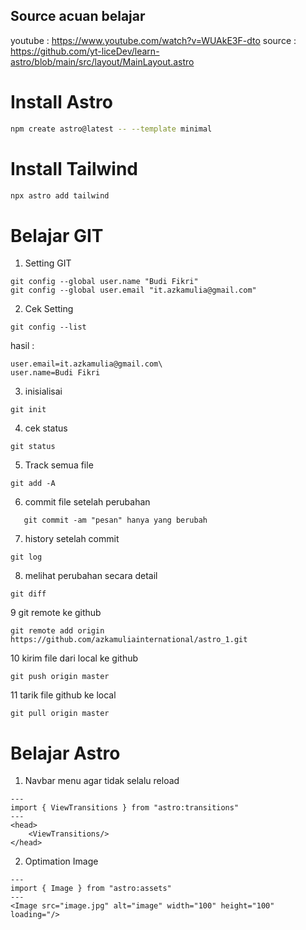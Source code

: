 ## Source acuan belajar
youtube : https://www.youtube.com/watch?v=WUAkE3F-dto
source :  https://github.com/yt-liceDev/learn-astro/blob/main/src/layout/MainLayout.astro

# Install Astro

```sh
npm create astro@latest -- --template minimal
```
# Install Tailwind

```sh
npx astro add tailwind
```


# Belajar GIT
1. Setting GIT
```
git config --global user.name "Budi Fikri"
git config --global user.email "it.azkamulia@gmail.com"
```
2. Cek Setting
```
git config --list
```

hasil :
```
user.email=it.azkamulia@gmail.com\
user.name=Budi Fikri
```
3. inisialisai 
```
git init
```
4. cek status
```
git status
```
5. Track semua file
```
git add -A 
```
6. commit file setelah perubahan
```
   git commit -am "pesan" hanya yang berubah
```
7. history setelah commit
```
git log 
```
8. melihat perubahan secara detail
```
git diff
```

9 git remote ke github
```
git remote add origin https://github.com/azkamuliainternational/astro_1.git
```

10 kirim file dari local ke github
```
git push origin master
```

11 tarik file github ke local 
```
git pull origin master
```

# Belajar Astro
1. Navbar menu agar tidak selalu reload
```
---
import { ViewTransitions } from "astro:transitions"
---
<head>
    <ViewTransitions/>
</head>

```

2. Optimation Image
```
---
import { Image } from "astro:assets"
---
<Image src="image.jpg" alt="image" width="100" height="100" loading="/>
```